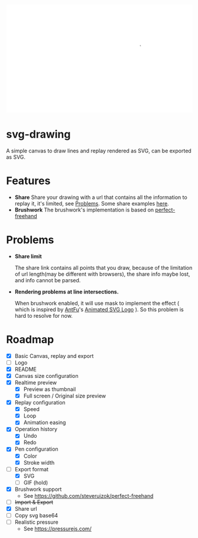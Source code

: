 <p align="center">
  <picture>
    <source media="(prefers-color-scheme: dark)" srcset="./public/demos/svg-drawing-dark.svg">
    <img src="./public/demos/svg-drawing.svg">
  </picture>
</p>

# svg-drawing

A simple canvas to draw lines and replay rendered as SVG, can be exported as SVG.

# Features

- **Share**
  Share your drawing with a url that contains all the information to replay it, it's limited, see [Problems](#problems). Some share examples [here](./SHARE.md).
- **Brushwork**
  The brushwork's implementation is based on [perfect-freehand](https://github.com/steveruizok/perfect-freehand)

# Problems

- **Share limit**
  
  The share link contains all points that you draw, because of the limitation of url length(may be different with browsers), the share info maybe lost, and info cannot be parsed.

- **Rendering problems at line intersections.**
  
  When brushwork enabled, it will use mask to implement the effect ( which is inspired by [AntFu](https://github.com/antfu)'s [Animated SVG Logo](https://antfu.me/posts/animated-svg-logo) ). So this problem is hard to resolve for now.

# Roadmap

- [x] Basic Canvas, replay and export
- [ ] Logo
- [x] README
- [x] Canvas size configuration
- [x] Realtime preview
  - [x] Preview as thumbnail
  - [x] Full screen / Original size preview
- [x] Replay configuration
  - [x] Speed
  - [x] Loop
  - [x] Animation easing
- [x] Operation history
  - [x] Undo
  - [x] Redo
- [x] Pen configuration
  - [x] Color
  - [x] Stroke width
- [ ] Export format
  - [x] SVG
  - [ ] GIF (hold)
- [x] Brushwork support
  - See https://github.com/steveruizok/perfect-freehand
- [ ] <span style="text-decoration: line-through">Import & Export</span>
- [x] Share url
- [ ] Copy svg base64
- [ ] Realistic pressure
  - See https://pressurejs.com/
